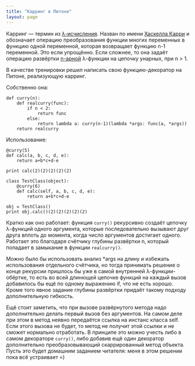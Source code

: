 ```yaml
---
title: "Карринг в Питоне"
layout: page 
---
```

Карринг — термин из [λ-исчисления](http://ru.wikipedia.org/wiki/%D0%9B%D1%8F%D0%BC%D0%B1%D0%B4%D0%B0_%D0%B8%D1%81%D1%87%D0%B8%D1%81%D0%BB%D0%B5%D0%BD%D0%B8%D0%B5). Назван по имени [Хаскелла Карри](http://ru.wikipedia.org/wiki/%D0%9A%D0%B0%D1%80%D1%80%D0%B8,_%D0%A5%D0%B0%D1%81%D0%BA%D0%B5%D0%BB%D0%BB) и обозначает операцию преобразования функции многих переменных в функцию одной переменной, которая возвращает функцию n-1 переменной. Это если упрощённо. Если сложнее, то она задаёт операцию развёртки [n-арной](http://ru.wikipedia.org/wiki/%D0%90%D1%80%D0%BD%D0%BE%D1%81%D1%82%D1%8C) λ-функции на цепочку унарных, при n > 1.

В качестве тренировки решил написать свою функцию-декоратор на Питоне, реализующую карринг.

Собственно она:
    
    def curry(n):
        def realcurry(func):
            if n < 2:
                return func
            else:
                return lambda a: curry(n-1)(lambda *args: func(a, *args))
        return realcurry

Использование:
    
    @curry(5)
    def calc(a, b, c, d, e):
    	return a+b*c+d-e
    
    print calc(2)(2)(2)(2)(2)
    
    class TestClass(object):
    	@curry(6)
    	def calc(self, a, b, c, d, e):
    		return a+b*c+d-e
    
    obj = TestClass()
    print obj.calc()(2)(2)(2)(2)(2)

Кратко как оно работает: функция `curry()` рекурсивно создаёт цепочку λ-функций одного аргумента, которые последовательно вызывают друг друга вплоть до момента, когда число аргументов достигает одного. Работает это благодаря счётчику глубины развёртки n, который попадает в замыкание в функции `realcurry()`.

Можно было бы использовать анализ *args на длину и избежать использования отдельного счётчика, но тогда принимать решение о конце рекурсии пришлось бы уже в самой внутренней λ-функции-обёртке, то есть во всей длинющей цепочке функций на каждый вызов добавилось бы ещё по одному выражению if, что не есть хорошо. Кроме того явное задание глубины развёртки придаёт такому подходу дополнительную гибкость.

Ещё стоит заметить, что при вызове развёрнутого метода надо дополнительно делать первый вызов без аргументов. На самом деле при этом в метод неявно передаётся ссылка на инстанс класса self. Если этого вызова не будет, то метод не получит этой ссылки и не сможет нормально отработать. В принципе это можно учесть либо в самом декораторе `curry()`, либо добавив ещё один декоратор дополнительно преобразовывающий скаррированный метод объекта. Пусть это будет домашним заданием читателя: меня в этом решении пока всё устраивает =)
